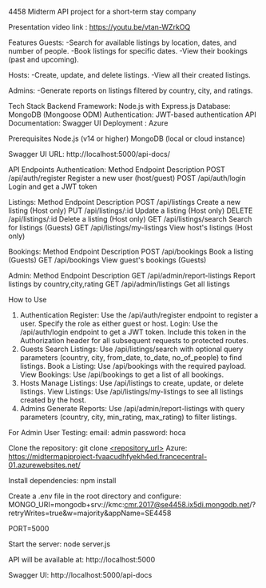 4458 Midterm API project for a short-term stay company 

Presentation video link : https://youtu.be/vtan-WZrkOQ

Features
Guests:
-Search for available listings by location, dates, and number of people.
-Book listings for specific dates.
-View their bookings (past and upcoming).

Hosts:
-Create, update, and delete listings.
-View all their created listings.


Admins:
-Generate reports on listings filtered by country, city, and ratings.

Tech Stack
Backend Framework: Node.js with Express.js
Database: MongoDB (Mongoose ODM)
Authentication: JWT-based authentication
API Documentation: Swagger UI
Deployment : Azure 

Prerequisites
Node.js (v14 or higher)
MongoDB (local or cloud instance)

Swagger UI URL: http://localhost:5000/api-docs/

API Endpoints
Authentication:
Method	Endpoint	             Description
POST	/api/auth/register  	    Register a new user (host/guest)
POST	/api/auth/login	            Login and get a JWT token

Listings:
Method	Endpoint	             Description
POST	/api/listings	            Create a new listing (Host only)
PUT	    /api/listings/:id   	    Update a listing (Host only)
DELETE	/api/listings/:id	        Delete a listing (Host only)
GET 	/api/listings/search    	Search for listings (Guests)
GET	    /api/listings/my-listings	View host's listings (Host only)

Bookings:
Method	Endpoint	               Description
POST	/api/bookings           	Book a listing (Guests)
GET	    /api/bookings	            View guest's bookings (Guests)

Admin:
Method	Endpoint	                Description
GET	    /api/admin/report-listings	Report listings by country,city,rating
GET     /api/admin/listings         Get all listings


How to Use
1. Authentication
Register: Use the /api/auth/register endpoint to register a user. Specify the role as either guest or host.
Login: Use the /api/auth/login endpoint to get a JWT token. Include this token in the Authorization header for all subsequent requests to protected routes.
2. Guests
Search Listings: Use /api/listings/search with optional query parameters (country, city, from_date, to_date, no_of_people) to find listings.
Book a Listing: Use /api/bookings with the required payload.
View Bookings: Use /api/bookings to get a list of all bookings.
3. Hosts
Manage Listings: Use /api/listings to create, update, or delete listings.
View Listings: Use /api/listings/my-listings to see all listings created by the host.
4. Admins
Generate Reports: Use /api/admin/report-listings with query parameters (country, city, min_rating, max_rating) to filter listings.

For Admin User Testing:
email: admin
password: hoca



Clone the repository:
git clone [<repository_url>](https://github.com/Kmcx/SE4458.git)
Azure: https://midtermapiproject-fvaacudhfyekh4ed.francecentral-01.azurewebsites.net/



Install dependencies:
npm install

Create a .env file in the root directory and configure:
MONGO_URI=mongodb+srv://kmc:cmr.2017@se4458.ix5di.mongodb.net/?retryWrites=true&w=majority&appName=SE4458

PORT=5000

Start the server:
node server.js

API will be available at:
http://localhost:5000

Swagger UI:
http://localhost:5000/api-docs